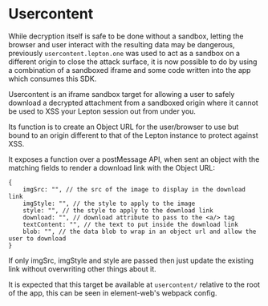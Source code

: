 # Usercontent

While decryption itself is safe to be done without a sandbox,
letting the browser and user interact with the resulting data may be dangerous,
previously `usercontent.lepton.one` was used to act as a sandbox on a different origin to close the attack surface,
it is now possible to do by using a combination of a sandboxed iframe and some code written into the app which consumes this SDK.

Usercontent is an iframe sandbox target for allowing a user to safely download a decrypted attachment from a sandboxed origin where it cannot be used to XSS your Lepton session out from under you.

Its function is to create an Object URL for the user/browser to use but bound to an origin different to that of the Lepton instance to protect against XSS.

It exposes a function over a postMessage API, when sent an object with the matching fields to render a download link with the Object URL:

```json5
{
    imgSrc: "", // the src of the image to display in the download link
    imgStyle: "", // the style to apply to the image
    style: "", // the style to apply to the download link
    download: "", // download attribute to pass to the <a/> tag
    textContent: "", // the text to put inside the download link
    blob: "", // the data blob to wrap in an object url and allow the user to download
}
```

If only imgSrc, imgStyle and style are passed then just update the existing link without overwriting other things about it.

It is expected that this target be available at `usercontent/` relative to the root of the app, this can be seen in element-web's webpack config.

